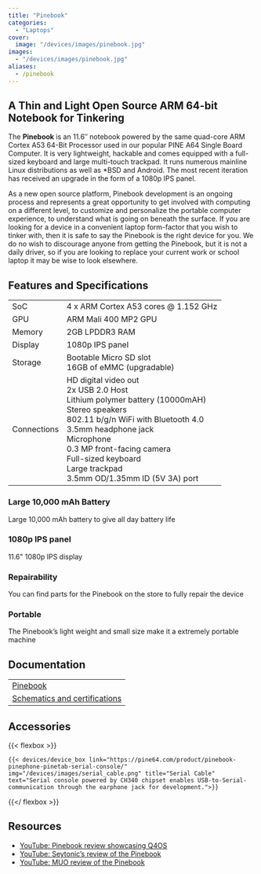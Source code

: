 ```yaml
---
title: "Pinebook"
categories: 
  - "Laptops"
cover: 
  image: "/devices/images/pinebook.jpg"
images:
  - "/devices/images/pinebook.jpg"
aliases:
  - /pinebook
---
```


## A Thin and Light Open Source ARM 64-bit Notebook for Tinkering

The **Pinebook** is an 11.6″ notebook powered by the same quad-core ARM Cortex A53 64-Bit Processor used in our popular PINE A64 Single Board Computer. It is very lightweight, hackable and comes equipped with a full-sized keyboard and large multi-touch trackpad. It runs numerous mainline Linux distributions as well as *BSD and Android. The most recent iteration has received an upgrade in the form of a 1080p IPS panel. 

As a new open source platform, Pinebook development is an ongoing process and represents a great opportunity to get involved with computing on a different level, to customize and personalize the portable computer experience, to understand what is going on beneath the surface. If you are looking for a device in a convenient laptop form-factor that you wish to tinker with, then it is safe to say the Pinebook is the right device for you. We do no wish to discourage anyone from getting the Pinebook, but it is not a daily driver, so if you are looking to replace your current work or school laptop it may be wise to look elsewhere. 

## Features and Specifications

|     |     |
| --- | --- |
| SoC | 4 x ARM Cortex A53 cores @ 1.152 GHz |
| GPU | ARM Mali 400 MP2 GPU |
| Memory | 2GB LPDDR3 RAM |
| Display | 1080p IPS panel |
| Storage | Bootable Micro SD slot <br> 16GB of eMMC (upgradable) |
| Connections | HD digital video out <br> 2x USB 2.0 Host <br> Lithium polymer battery (10000mAH) <br> Stereo speakers <br> 802.11 b/g/n WiFi with Bluetooth 4.0 <br> 3.5mm headphone jack <br> Microphone <br> 0.3 MP front-facing camera <br> Full-sized keyboard <br> Large trackpad <br> 3.5mm OD/1.35mm ID (5V 3A) port |

### Large 10,000 mAh Battery
Large 10,000 mAh battery to give all day battery life

### 1080p IPS panel
11.6" 1080p IPS display 

### Repairability
You can find parts for the Pinebook on the store to fully repair the device

### Portable
The Pinebook’s light weight and small size make it a extremely portable machine

## Documentation

|     |
| --- |
| [Pinebook](/documentation/Pinebook/) |
| [Schematics and certifications](/documentation/Pinebook/Further_information/Schematics_and_certifications/) |

## Accessories
{{< flexbox >}}

    {{< devices/device_box link="https://pine64.com/product/pinebook-pinephone-pinetab-serial-console/" img="/devices/images/serial_cable.png" title="Serial Cable" text="Serial console powered by CH340 chipset enables USB-to-Serial-communication through the earphone jack for development.">}}

{{</ flexbox >}}

## Resources

* [YouTube: Pinebook review showcasing Q4OS](https://www.youtube.com/watch?v=tJOc2ZbRB_0)
* [YouTube: Seytonic’s review of the Pinebook](https://www.youtube.com/watch?v=t_6AFCg4lRw)
* [YouTube: MUO review of the Pinebook](https://www.youtube.com/watch?v=k1hHRMIod0A)
